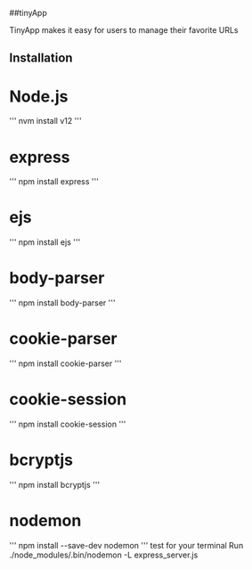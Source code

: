 ##tinyApp

TinyApp makes it easy for users to manage their favorite URLs

## Installation

# Node.js

'''
nvm install v12
'''

# express

'''
npm install express
'''

# ejs

'''
npm install ejs
'''

# body-parser

'''
npm install body-parser
'''

# cookie-parser

'''
npm install cookie-parser
'''

# cookie-session

'''
npm install cookie-session
'''

# bcryptjs

'''
npm install bcryptjs
'''

# nodemon

'''
npm install --save-dev nodemon
'''
test for your terminal Run
./node_modules/.bin/nodemon -L express_server.js
